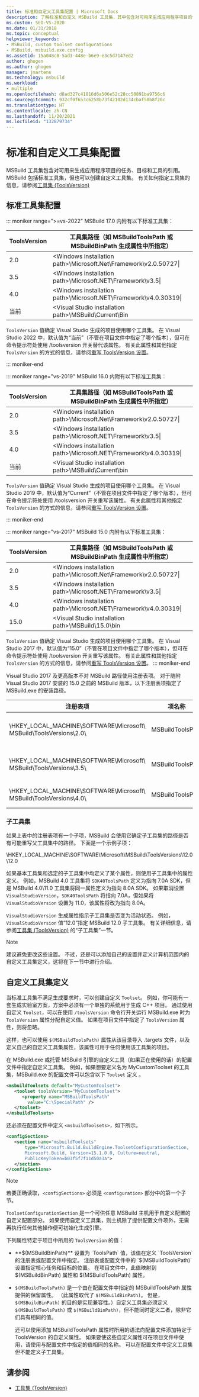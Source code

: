 ```yaml
---
title: 标准和自定义工具集配置 | Microsoft Docs
description: 了解标准和自定义 MSBuild 工具集，其中包含对可用来生成应用程序项目的任务、目标和工具的引用。
ms.custom: SEO-VS-2020
ms.date: 01/31/2018
ms.topic: conceptual
helpviewer_keywords:
- MSBuild, custom toolset configurations
- MSBuild, msbuild.exe.config
ms.assetid: 15a048c8-5ad3-448e-b6e9-e3c5d7147ed2
author: ghogen
ms.author: ghogen
manager: jmartens
ms.technology: msbuild
ms.workload:
- multiple
ms.openlocfilehash: d8ad327c41816d6a506e52c28cc50891ba9756c6
ms.sourcegitcommit: 932cf0f653c6258b73f42102d134cbaf50b8f20c
ms.translationtype: HT
ms.contentlocale: zh-CN
ms.lasthandoff: 11/20/2021
ms.locfileid: "132879734"
---
```

# <a name="standard-and-custom-toolset-configurations"></a>标准和自定义工具集配置

MSBuild 工具集包含对可用来生成应用程序项目的任务、目标和工具的引用。 MSBuild 包括标准工具集，但也可以创建自定义工具集。 有关如何指定工具集的信息，请参阅[工具集 (ToolsVersion)](../msbuild/msbuild-toolset-toolsversion.md)

## <a name="standard-toolset-configurations"></a>标准工具集配置

::: moniker range=">=vs-2022"
 MSBuild 17.0 内附有以下标准工具集：

|ToolsVersion|工具集路径（如 MSBuildToolsPath 或 MSBuildBinPath 生成属性中所指定）|
|------------------| - |
|2.0|\<Windows installation path>\Microsoft.Net\Framework\v2.0.50727\\|
|3.5|\<Windows installation path>\Microsoft.NET\Framework\v3.5\\|
|4.0|\<Windows installation path>\Microsoft.NET\Framework\v4.0.30319\\|
|当前|\<Visual Studio installation path>\MSBuild\Current\Bin|

 `ToolsVersion` 值确定 Visual Studio 生成的项目使用哪个工具集。 在 Visual Studio 2022 中，默认值为“当前”（不管在项目文件中指定了哪个版本），但可在命令提示符处使用 /toolsversion 开关替代该属性。 有关此属性和其他指定 `ToolsVersion` 的方式的信息，请参阅[重写 ToolsVersion 设置](../msbuild/overriding-toolsversion-settings.md)。

 ::: moniker-end


::: moniker range="vs-2019"
 MSBuild 16.0 内附有以下标准工具集：

|ToolsVersion|工具集路径（如 MSBuildToolsPath 或 MSBuildBinPath 生成属性中所指定）|
|------------------| - |
|2.0|\<Windows installation path>\Microsoft.Net\Framework\v2.0.50727\\|
|3.5|\<Windows installation path>\Microsoft.NET\Framework\v3.5\\|
|4.0|\<Windows installation path>\Microsoft.NET\Framework\v4.0.30319\\|
|当前|\<Visual Studio installation path>\MSBuild\Current\bin|

 `ToolsVersion` 值确定 Visual Studio 生成的项目使用哪个工具集。 在 Visual Studio 2019 中，默认值为“Current”（不管在项目文件中指定了哪个版本），但可在命令提示符处使用 /toolsversion 开关重写该属性。 有关此属性和其他指定 `ToolsVersion` 的方式的信息，请参阅[重写 ToolsVersion 设置](../msbuild/overriding-toolsversion-settings.md)。

 ::: moniker-end

::: moniker range="vs-2017"
 MSBuild 15.0 内附有以下标准工具集：

|ToolsVersion|工具集路径（如 MSBuildToolsPath 或 MSBuildBinPath 生成属性中所指定）|
|------------------| - |
|2.0|\<Windows installation path>\Microsoft.Net\Framework\v2.0.50727\\|
|3.5|\<Windows installation path>\Microsoft.NET\Framework\v3.5\\|
|4.0|\<Windows installation path>\Microsoft.NET\Framework\v4.0.30319\\|
|15.0|\<Visual Studio installation path>\MSBuild\15.0\bin|

 `ToolsVersion` 值确定 Visual Studio 生成的项目使用哪个工具集。 在 Visual Studio 2017 中，默认值为“15.0”（不管在项目文件中指定了哪个版本），但可在命令提示符处使用 /toolsversion 开关重写该属性。 有关此属性和其他指定 `ToolsVersion` 的方式的信息，请参阅[重写 ToolsVersion 设置](../msbuild/overriding-toolsversion-settings.md)。
 ::: moniker-end

Visual Studio 2017 及更高版本不对 MSBuild 路径使用注册表项。 对于随附 Visual Studio 2017 安装的 15.0 之前的 MSBuild 版本，以下注册表项指定了 MSBuild.exe 的安装路径。

|注册表项|项名称|字符串键值|
|------------------|--------------|----------------------|
|\HKEY_LOCAL_MACHINE\SOFTWARE\Microsoft\ MSBuild\ToolsVersions\2.0\\ |MSBuildToolsPath|.NET Framework 2.0 安装路径|
|\HKEY_LOCAL_MACHINE\SOFTWARE\Microsoft\ MSBuild\ToolsVersions\3.5\\ |MSBuildToolsPath|.NET Framework 3.5 安装路径|
|\HKEY_LOCAL_MACHINE\SOFTWARE\Microsoft\ MSBuild\ToolsVersions\4.0\\ |MSBuildToolsPath|.NET Framework 4 安装路径|

### <a name="sub-toolsets"></a>子工具集

 如果上表中的注册表项有一个子项，MSBuild 会使用它确定子工具集的路径是否有可能重写父工具集中的路径。 下面是一个示例子项：

 \HKEY_LOCAL_MACHINE\SOFTWARE\Microsoft\MSBuild\ToolsVersions\12.0\12.0

 如果基本工具集和选定的子工具集中均定义了某个属性，则使用子工具集中的属性定义。 例如，MSBuild 4.0 工具集将 `SDK40ToolsPath` 定义为指向 7.0A SDK，但是 MSBuild 4.0\11.0 工具集将同一属性定义为指向 8.0A SDK。 如果取消设置 `VisualStudioVersion`，`SDK40ToolsPath` 将指向 7.0A，但如果将 `VisualStudioVersion` 设置为 11.0，该属性将改为指向 8.0A。

 `VisualStudioVersion` 生成属性指示子工具集是否变为活动状态。 例如，`VisualStudioVersion` 值“12.0”指定 MSBuild 12.0 子工具集。 有关详细信息，请参阅[工具集 (ToolsVersion)](../msbuild/msbuild-toolset-toolsversion.md) 的“子工具集”一节。

> [!NOTE]
> 建议避免更改这些设置。 不过，还是可以添加自己的设置并定义计算机范围内的自定义工具集定义，这将在下一节中进行介绍。

## <a name="custom-toolset-definitions"></a>自定义工具集定义

 当标准工具集不满足生成要求时，可以创建自定义 `Toolset`。 例如，你可能有一套生成实验室方案，方案中必须有一个单独的系统用于生成 C++ 项目。 通过使用自定义 `Toolset`，可以在使用 `/toolsVersion` 命令行开关运行 MSBuild.exe 时为 `ToolsVersion` 属性分配自定义值。 如果在项目文件中指定了 `ToolsVersion` 属性，则将忽略。

 这样，也可以使用 `$(MSBuildToolsPath)` 属性从该目录导入 .targets 文件，以及定义自己的自定义工具集属性，该属性可用于任何使用该工具集的项目。

 在 MSBuild.exe 或托管 MSBuild 引擎的自定义工具（如果正在使用的话）的配置文件中指定自定义工具集。 例如，如果想要定义名为 MyCustomToolset 的工具集，MSBuild.exe 的配置文件可以包含以下 `Toolset` 定义 。

```xml
<msbuildToolsets default="MyCustomToolset">
   <toolset toolsVersion="MyCustomToolset">
      <property name="MSBuildToolsPath"
        value="C:\SpecialPath" />
   </toolset>
</msbuildToolsets>
```

 还必须在配置文件中定义 `<msbuildToolsets>`，如下所示。

```xml
<configSections>
   <section name="msbuildToolsets"
       type="Microsoft.Build.BuildEngine.ToolsetConfigurationSection,
       Microsoft.Build, Version=15.1.0.0, Culture=neutral,
       PublicKeyToken=b03f5f7f11d50a3a">
   </section>
</configSections>
```

> [!NOTE]
> 若要正确读取，`<configSections>` 必须是 `<configuration>` 部分中的第一个子节。

 `ToolsetConfigurationSection` 是一个可供任意 MSBuild 主机用于自定义配置的自定义配置部分。 如果使用自定义工具集，则主机除了提供配置文件项外，无需再执行任何其他操作便可初始化生成引擎。

 下列属性特定于项目中所用的 `ToolsVersion` 的值：

- **$(MSBuildBinPath)** 设置为 `ToolsPath` 值，该值在定义 `ToolsVersion` 的注册表或配置文件中指定。 注册表或配置文件中的 `$(MSBuildToolsPath)` 设置指定核心任务和目标的位置。 在项目文件中，此值映射到 $(MSBuildBinPath) 属性和 $(MSBuildToolsPath) 属性。

- `$(MSBuildToolsPath)` 是一个由在配置文件中指定的 MSBuildToolsPath 属性提供的保留属性。 （此属性取代了 `$(MSBuildBinPath)`。 但是，`$(MSBuildBinPath)` 的目的是实现兼容性。）自定义工具集必须定义 `$(MSBuildToolsPath)` 或 `$(MSBuildBinPath)`，但不能同时定义二者，除非它们具有相同的值。

  还可以使用添加 MSBuildToolsPath 属性时所用的语法向配置文件添加特定于 ToolsVersion 的自定义属性。 如果要使这些自定义属性可在项目文件中使用，请使用与配置文件中指定的值相同的名称。 可以在配置文件中定义工具集但不能定义子工具集。

## <a name="see-also"></a>请参阅

- [工具集 (ToolsVersion)](../msbuild/msbuild-toolset-toolsversion.md)
